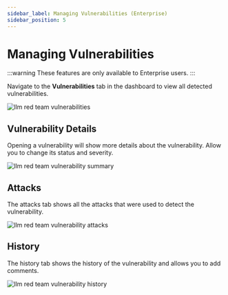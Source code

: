 ```yaml
---
sidebar_label: Managing Vulnerabilities (Enterprise)
sidebar_position: 5
---
```


# Managing Vulnerabilities

:::warning
These features are only available to Enterprise users.
:::

Navigate to the **Vulnerabilities** tab in the dashboard to view all detected vulnerabilities.

![llm red team vulnerabilities](/img/docs/cloud/managing-vulnerabilities/navigating.png)

## Vulnerability Details

Opening a vulnerability will show more details about the vulnerability. Allow you to change its status and severity.

![llm red team vulnerability summary](/img/docs/cloud/managing-vulnerabilities/vulnerability-summary.png)

## Attacks

The attacks tab shows all the attacks that were used to detect the vulnerability.

![llm red team vulnerability attacks](/img/docs/cloud/managing-vulnerabilities/attacks-tab.png)

## History

The history tab shows the history of the vulnerability and allows you to add comments.

![llm red team vulnerability history](/img/docs/cloud/managing-vulnerabilities/history-tab.png)
